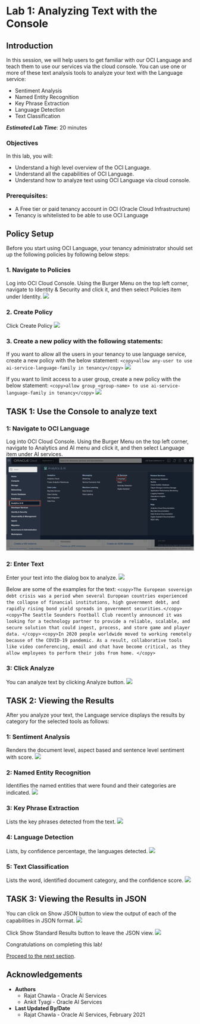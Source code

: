 # Lab 1: Analyzing Text with the Console

## Introduction

In this session, we will help users to get familiar with our OCI Language and teach them to use our services via the cloud console.
You can use one or more of these text analysis tools to analyze your text with the Language service:
- Sentiment Analysis
- Named Entity Recognition
- Key Phrase Extraction
- Language Detection
- Text Classification

***Estimated Lab Time***: 20 minutes

### Objectives

In this lab, you will:
- Understand a high level overview of the OCI Language.
- Understand all the capabilities of OCI Language.
- Understand how to analyze text using OCI Language via cloud console.

### Prerequisites:
- A Free tier or paid tenancy account in OCI (Oracle Cloud Infrastructure)
- Tenancy is whitelisted to be able to use OCI Language

## **Policy Setup**

Before you start using OCI Language, your tenancy administrator should set up the following policies by following below steps:

### 1. Navigate to Policies
Log into OCI Cloud Console. Using the Burger Menu on the top left corner, navigate to Identity & Security and click it, and then select Policies item under Identity.
    ![](./images/policy1.png " ")


### 2. Create Policy
Click Create Policy
    ![](./images/policy2.png " ")


### 3. Create a new policy with the following statements:

If you want to allow all the users in your tenancy to use language service, create a new policy with the below statement:
    ```
    <copy>allow any-user to use ai-service-language-family in tenancy</copy>
    ```
    ![](./images/policy3.png " ")


If you want to limit access to a user group, create a new policy with the below statement:
    ```
    <copy>allow group <group-name> to use ai-service-language-family in tenancy</copy>
    ```
    ![](./images/policy4.png " ")

## **TASK 1:** Use the Console to analyze text

### 1: Navigate to OCI Language

Log into OCI Cloud Console. Using the Burger Menu on the top left corner, navigate to Analytics and AI menu and click it, and then select Language item under AI services.
    ![](./images/navigate-to-ai-language-menu.png " ")

### 2: Enter Text

Enter your text into the dialog box to analyze.
    ![](./images/text-box.png " ")

Below are some of the examples for the text:
    ```
    <copy>The European sovereign debt crisis was a period when several European countries experienced the collapse of financial institutions, high government debt, and rapidly rising bond yield spreads in government securities.</copy>
    ```
    ```
    <copy>The Seattle Sounders Football Club recently announced it was looking for a technology partner to provide a reliable, scalable, and secure solution that could ingest, process, and store game and player data. </copy>
    ```
    ```
    <copy>In 2020 people worldwide moved to working remotely because of the COVID-19 pandemic. As a result, collaborative tools like video conferencing, email and chat have become critical, as they allow employees to perform their jobs from home. </copy>
    ```

### 3: Click Analyze

You can analyze text by clicking Analyze button.
    ![](./images/analyze-button.png " ")

<!-- ### 5: Click Reset

You can reset the page by clicking Reset button.
![](./images/reset-button.png " ") -->

## **TASK 2:** Viewing the Results

After you analyze your text, the Language service displays the results by category for the selected tools as follows:

### 1: Sentiment Analysis

Renders the document level, aspect based and sentence level sentiment with score.
    ![](./images/sentiment-result.png " ")

### 2: Named Entity Recognition

Identifies the named entities that were found and their categories are indicated.
    ![](./images/ner-result.png " ")

### 3: Key Phrase Extraction

Lists the key phrases detected from the text.
    ![](./images/kpe-result.png " ")

### 4: Language Detection

Lists, by confidence percentage, the languages detected.
    ![](./images/lang-result.png " ")

### 5: Text Classification

Lists the word, identified document category, and the confidence score.
    ![](./images/text-result.png " ")

## **TASK 3:** Viewing the Results in JSON

You can click on Show JSON button to view the output of each of the capabilities in JSON format.
    ![](./images/show-json-button.png " ")

Click Show Standard Results button to leave the JSON view. 
    ![](./images/copy-download-button.png " ")



Congratulations on completing this lab!

[Proceed to the next section](#next).

## Acknowledgements
* **Authors**
    * Rajat Chawla  - Oracle AI Services
    * Ankit Tyagi -  Oracle AI Services
* **Last Updated By/Date**
    * Rajat Chawla  - Oracle AI Services, February 2021
